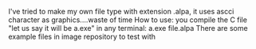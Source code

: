 I've tried to make my own file type with extension .alpa, it uses ascci character as graphics....waste of time
How to use: you compile the C file "let us say it will be a.exe"
in any terminal: a.exe file.alpa
There are some example files in image repository to test with
